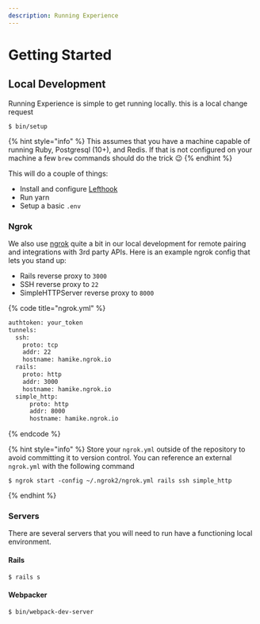 ```yaml
---
description: Running Experience
---
```


# Getting Started

## Local Development

Running Experience is simple to get running locally.  this is a local change request

```
$ bin/setup
```

{% hint style="info" %}
This assumes that you have a machine capable of running Ruby, Postgresql (10+), and Redis.  If that is not configured on your machine a few `brew` commands should do the trick 😉 &#x20;
{% endhint %}

This will do a couple of things:

* Install and configure [Lefthook](https://github.com/evilmartians/lefthook)
* Run yarn
* Setup a basic `.env`

### Ngrok

We also use [ngrok](https://ngrok.com) quite a bit in our local development for remote pairing and integrations with 3rd party APIs.  Here is an example ngrok config that lets you stand up:

* Rails reverse proxy to `3000`
* SSH reverse proxy to `22`
* SimpleHTTPServer reverse proxy to `8000`

{% code title="ngrok.yml" %}
```bash
authtoken: your_token
tunnels:
  ssh:
    proto: tcp
    addr: 22
    hostname: hamike.ngrok.io
  rails:
    proto: http
    addr: 3000
    hostname: hamike.ngrok.io
  simple_http:
      proto: http
      addr: 8000
      hostname: hamike.ngrok.io
```
{% endcode %}

{% hint style="info" %}
Store your `ngrok.yml` outside of the repository to avoid committing it to version control.  You can reference an external `ngrok.yml` with the following command

```
$ ngrok start -config ~/.ngrok2/ngrok.yml rails ssh simple_http
```
{% endhint %}

### Servers

There are several servers that you will need to run have a functioning local environment.

#### Rails

```bash
$ rails s
```

#### Webpacker

```bash
$ bin/webpack-dev-server
```
